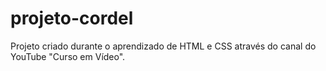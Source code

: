 # projeto-cordel
 Projeto criado durante o aprendizado de HTML e CSS através do canal do YouTube "Curso em Vídeo".
